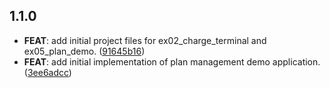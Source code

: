 ## 1.1.0

 - **FEAT**: add initial project files for ex02_charge_terminal and ex05_plan_demo. ([91645b16](https://github.com/Dartmind-OpenSource/mind-paystack/commit/91645b16b6ce9b428b246f6491f5d4c9a0485518))
 - **FEAT**: add initial implementation of plan management demo application. ([3ee6adcc](https://github.com/Dartmind-OpenSource/mind-paystack/commit/3ee6adccd008e00ff8a45ef01095ad2926a609ec))

